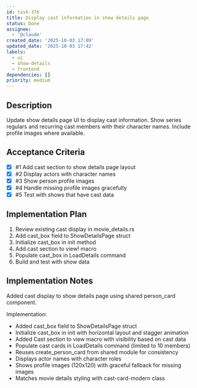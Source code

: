 ```yaml
---
id: task-376
title: Display cast information in show details page
status: Done
assignee:
  - '@claude'
created_date: '2025-10-03 17:09'
updated_date: '2025-10-03 17:42'
labels:
  - ui
  - show-details
  - frontend
dependencies: []
priority: medium
---
```


## Description

Update show details page UI to display cast information. Show series regulars and recurring cast members with their character names. Include profile images where available.

## Acceptance Criteria
<!-- AC:BEGIN -->
- [x] #1 Add cast section to show details page layout
- [x] #2 Display actors with character names
- [x] #3 Show person profile images
- [x] #4 Handle missing profile images gracefully
- [x] #5 Test with shows that have cast data
<!-- AC:END -->


## Implementation Plan

1. Review existing cast display in movie_details.rs
2. Add cast_box field to ShowDetailsPage struct
3. Initialize cast_box in init method
4. Add cast section to view! macro
5. Populate cast_box in LoadDetails command
6. Build and test with show data

## Implementation Notes

Added cast display to show details page using shared person_card component.

Implementation:
- Added cast_box field to ShowDetailsPage struct
- Initialize cast_box in init with horizontal layout and stagger animation
- Added Cast section to view macro with visibility based on cast data
- Populate cast cards in LoadDetails command (limited to 10 members)
- Reuses create_person_card from shared module for consistency
- Displays actor names with character roles
- Shows profile images (120x120) with graceful fallback for missing images
- Matches movie details styling with cast-card-modern class
